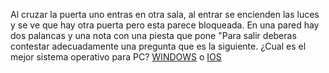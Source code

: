 Al cruzar la puerta uno entras en otra sala, al entrar se encienden las luces y se ve que hay otra puerta pero esta parece bloqueada. En una pared hay dos palancas y una nota con una piesta que pone "Para salir deberas contestar adecuadamente una pregunta que es la siguiente. ¿Cual es el mejor sistema operativo para PC? [WINDOWS](https://github.com/JosePalacios56/Novela_interactiva/blob/master/windows) o [IOS](https://github.com/JosePalacios56/Novela_interactiva/blob/master/ios)

